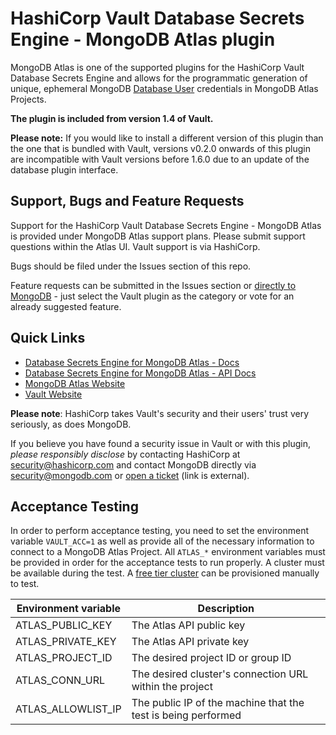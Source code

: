 # HashiCorp Vault Database Secrets Engine - MongoDB Atlas plugin

MongoDB Atlas is one of the supported plugins for the HashiCorp Vault Database Secrets Engine and allows for the programmatic generation of unique, ephemeral MongoDB [Database User](https://docs.atlas.mongodb.com/reference/api/database-users/) credentials in MongoDB Atlas Projects.

**The plugin is included from version 1.4 of Vault.**

**Please note:** If you would like to install a different version of this plugin than the one that is bundled with Vault, versions v0.2.0 onwards of this plugin are incompatible with Vault versions before 1.6.0 due to an update of the database plugin interface.

## Support, Bugs and Feature Requests

Support for the HashiCorp Vault Database Secrets Engine - MongoDB Atlas is provided under MongoDB Atlas support plans. Please submit support questions within the Atlas UI.  Vault support is via HashiCorp.

Bugs should be filed under the Issues section of this repo.

Feature requests can be submitted in the Issues section or [directly to MongoDB](https://feedback.mongodb.com/forums/924145-atlas) - just select the Vault plugin as the category or vote for an already suggested feature.

## Quick Links

- [Database Secrets Engine for MongoDB Atlas - Docs](https://www.vaultproject.io/docs/secrets/databases/mongodbatlas)
- [Database Secrets Engine for MongoDB Atlas - API Docs](https://www.vaultproject.io/api-docs/secret/databases/mongodbatlas/)
- [MongoDB Atlas Website](https://www.mongodb.com/cloud/atlas)
- [Vault Website](https://www.vaultproject.io)

**Please note**: HashiCorp takes Vault's security and their users' trust very seriously, as does MongoDB.

If you believe you have found a security issue in Vault or with this plugin, _please responsibly disclose_ by
contacting HashiCorp at [security@hashicorp.com](mailto:security@hashicorp.com) and contact MongoDB
directly via [security@mongodb.com](mailto:security@mongodb.com) or
[open a ticket](https://jira.mongodb.org/plugins/servlet/samlsso?redirectTo=%2Fbrowse%2FSECURITY) (link is external).

## Acceptance Testing

In order to perform acceptance testing, you need to set the environment
variable `VAULT_ACC=1` as well as provide all of the necessary information to
connect to a MongoDB Atlas Project. All `ATLAS_*` environment variables must be
provided in order for the acceptance tests to run properly. A cluster must be
available during the test. A
[free tier cluster](https://docs.atlas.mongodb.com/tutorial/deploy-free-tier-cluster/)
can be provisioned manually to test.

| Environment variable | Description                                                   |
|----------------------|---------------------------------------------------------------|
| ATLAS_PUBLIC_KEY     | The Atlas API public key                                      |
| ATLAS_PRIVATE_KEY    | The Atlas API private key                                     |
| ATLAS_PROJECT_ID     | The desired project ID or group ID                            |
| ATLAS_CONN_URL       | The desired cluster's connection URL within the project       |
| ATLAS_ALLOWLIST_IP   | The public IP of the machine that the test is being performed |
